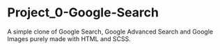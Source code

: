 # Project_0-Google-Search

A simple clone of Google Search, Google Advanced Search and Google Images purely made with HTML and SCSS.

